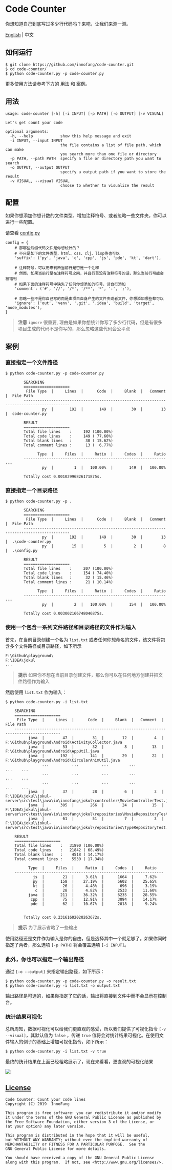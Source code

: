 # Code Counter

你想知道自己到底写过多少行代码吗？来吧，让我们来测一测。

[English](README.md) | 中文

## 如何运行

```shell
$ git clone https://github.com/innofang/code-counter.git
$ cd code-counter/
$ python code-counter.py -p code-counter.py
```

更多使用方法请参考下方的 [用法](#usage) 和 [案例](#example)。 

<h2 id="usage">用法</h2>

```shell 
usage: code-counter [-h] [-i INPUT] [-p PATH] [-o OUTPUT] [-v VISUAL]

Let's get count your code

optional arguments:
  -h, --help            show this help message and exit
  -i INPUT, --input INPUT
                        the file contains a list of file path, which can make
                        you search more than one file or directory
  -p PATH, --path PATH  specify a file or directory path you want to search
  -o OUTPUT, --output OUTPUT
                        specify a output path if you want to store the result
  -v VISUAL, --visual VISUAL
                        choose to whether to visualize the result
```

## 配置

如果你想添加你想计数的文件类型、增加注释符号、或者忽略一些文件夹，你可以进行一些配置。

请查看 [config.py](config.py)

```
config = {
    # 那哪些后缀代码文件是你想统计的？
    # 不只是如下的文件类型，html、css、clj、lisp等也可以
    'suffix': ('py', 'java', 'c', 'cpp', 'js', 'pde', 'kt', 'dart'),

    # 注释符号，可以用来判断当前行是否是一个注释
    # 然而，如果当前行是在注释符号之间，并且行首没有注释符号的话，那么当前行可能会被错判
    # 如果下面的注释符号中缺失了任何你想添加的符号，请自行添加
    'comment': ('#', '//', '/*', '/**', '*', ':', ';'),

    # 忽略一些不是你自己写的而是由项目自身产生的文件夹或者文件，你想添加哪些都可以
    'ignore': ('out', 'venv', '.git', '.idea', 'build', 'target', 'node_modules'),
}

```

> **注意** `ignore` 很重要, 理由是如果你想统计你写了多少行代码，但是有很多项目生成的代码不是你写的，那么忽略这些代码会公平点

<h2 id="example">案例</h2>

### 直接指定一个文件路径

```shell
$ python code-counter.py -p code-counter.py

        SEARCHING
        ====================
         File Type  |     Lines  |      Code  |     Blank  |   Comment  |  File Path
        ------------------------------------------------------------------------------------------
                py  |       192  |       149  |        30  |        13  |  code-counter.py

        RESULT
        ====================
        Total file lines    :     192 (100.00%)
        Total code lines    :     149 ( 77.60%)
        Total blank lines   :      30 ( 15.62%)
        Total comment lines :      13 (  6.77%)

              Type  |     Files  |     Ratio  |     Codes  |     Ratio
        -----------------------------------------------------------------
                py  |         1  |   100.00%  |       149  |   100.00%

        Totally cost 0.00102996826171875s.

```

### 直接指定一个目录路径

```shell
$ python code-counter.py -p .

        SEARCHING
        ====================
         File Type  |     Lines  |      Code  |     Blank  |   Comment  |  File Path
        ------------------------------------------------------------------------------------------
                py  |       192  |       149  |        30  |        13  |  .\code-counter.py
                py  |        15  |         5  |         2  |         8  |  .\config.py

        RESULT
        ====================
        Total file lines    :     207 (100.00%)
        Total code lines    :     154 ( 74.40%)
        Total blank lines   :      32 ( 15.46%)
        Total comment lines :      21 ( 10.14%)

              Type  |     Files  |     Ratio  |     Codes  |     Ratio
        -----------------------------------------------------------------
                py  |         2  |   100.00%  |       154  |   100.00%

        Totally cost 0.003002166748046875s.

```

### 使用一个包含一系列文件路径和目录路径的文件作为输入

首先，在当前目录创建一个名为 `list.txt` 或者任何你想命名的文件，该文件将包含多个文件路径或目录路径，如下所示

```
F:\Github\playground\
F:\IDEA\jokul
...
```

> **提示** 如果你不想在当前目录创建文件，那么你可以在任何地方创建并把文件路径作为输入

然后使用 `list.txt` 作为输入：

```shell
$ python code-counter.py -i list.txt

	SEARCHING
	====================
	 File Type  |     Lines  |      Code  |     Blank  |   Comment  |  File Path
	------------------------------------------------------------------------------------------
	      java  |        47  |        31  |        12  |         4  |  F:\Github\playground\Android\ActivityCollector.java
	      java  |        53  |        32  |         8  |        13  |  F:\Github\playground\Android\AppUtil.java
	      java  |       192  |       141  |        29  |        22  |  F:\Github\playground\Android\CircularAnimUtil.java
                ...          ...          ...         ...           ...    ...
                ...          ...          ...         ...           ...    ...
                ...          ...          ...         ...           ...    ...
	      java  |        37  |        28  |         6  |         3  |  F:\IDEA\jokul\jokul-server\src\test\java\io\innofang\jokul\controller\MovieControllerTest.java
	      java  |       305  |       266  |        24  |        15  |  F:\IDEA\jokul\jokul-server\src\test\java\io\innofang\jokul\repositories\MovieRepositoryTest.java
	      java  |        61  |        51  |         7  |         3  |  F:\IDEA\jokul\jokul-server\src\test\java\io\innofang\jokul\repositories\TypeRepositoryTest.java

	RESULT
	====================
	Total file lines    :   31890 (100.00%)
	Total code lines    :   21842 ( 68.49%)
	Total blank lines   :    4518 ( 14.17%)
	Total comment lines :    5530 ( 17.34%)

	      Type  |     Files  |     Ratio  |     Codes  |     Ratio
	-----------------------------------------------------------------
	        js  |        21  |     3.61%  |      1664  |     7.62%
	        py  |       158  |    27.19%  |      5602  |    25.65%
	        kt  |        26  |     4.48%  |       696  |     3.19%
	         c  |        28  |     4.82%  |      2533  |    11.60%
	      java  |       211  |    36.32%  |      6235  |    28.55%
	       cpp  |        75  |    12.91%  |      3094  |    14.17%
	       pde  |        62  |    10.67%  |      2018  |     9.24%


        Totally cost 0.23161602020263672s.

```

> **提示** 为了展示省略了一些输出

使用路径还是文件作为输入是你的自由，但是选择其中一个就足够了。如果你同时指定了两者，那么选项 `[-p PATH]` 将会覆盖选项  `[-i INPUT]`。

### 此外，你也可以指定一个输出路径

通过 `[-o --output]` 来指定输出路径，如下所示：

```shell
$ python code-counter.py -p code-counter.py -o result.txt
$ python code-counter.py -i list.txt -o output.txt
```

输出路径是可选的，如果你指定了它的话，输出将直接到文件中而不会显示在控制台。

### 统计结果可视化

总所周知，数据可视化可以给我们更直观的感受，所以我们提供了可视化指令  `[-v --visual]`，其默认值为 `false` ，传递 `true` 值将会对统计结果可视化。在使用文件输入的例子的基础上增加可视化指令，如下所示：

```
$ python code-counter.py -i list.txt -v true
```

最终的统计结果在上面已经粗略展示了，现在来看看，更直观的可视化结果

![](https://raw.githubusercontent.com/InnoFang/jotter/image-hosting/code-counter/Visualization%20of%20Statistical%20Results.png)

## [License](./LICENSE)

    Code Counter: Count your code lines
    Copyright (C) 2019  InnoFang

    This program is free software: you can redistribute it and/or modify
    it under the terms of the GNU General Public License as published by
    the Free Software Foundation, either version 3 of the License, or
    (at your option) any later version.

    This program is distributed in the hope that it will be useful,
    but WITHOUT ANY WARRANTY; without even the implied warranty of
    MERCHANTABILITY or FITNESS FOR A PARTICULAR PURPOSE.  See the
    GNU General Public License for more details.

    You should have received a copy of the GNU General Public License
    along with this program.  If not, see <http://www.gnu.org/licenses/>.
